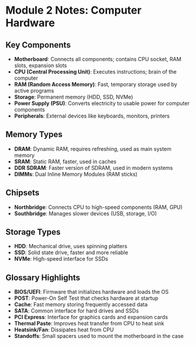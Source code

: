 # Module 2 Notes: Computer Hardware

## Key Components
- **Motherboard**: Connects all components; contains CPU socket, RAM slots, expansion slots
- **CPU (Central Processing Unit)**: Executes instructions; brain of the computer
- **RAM (Random Access Memory)**: Fast, temporary storage used by active programs
- **Storage**: Permanent memory (HDD, SSD, NVMe)
- **Power Supply (PSU)**: Converts electricity to usable power for computer components
- **Peripherals**: External devices like keyboards, monitors, printers

## Memory Types
- **DRAM**: Dynamic RAM, requires refreshing, used as main system memory
- **SRAM**: Static RAM, faster, used in caches
- **DDR SDRAM**: Faster version of SDRAM, used in modern systems
- **DIMMs**: Dual Inline Memory Modules (RAM sticks)

## Chipsets
- **Northbridge**: Connects CPU to high-speed components (RAM, GPU)
- **Southbridge**: Manages slower devices (USB, storage, I/O)

## Storage Types
- **HDD**: Mechanical drive, uses spinning platters
- **SSD**: Solid state drive, faster and more reliable
- **NVMe**: High-speed interface for SSDs

## Glossary Highlights
- **BIOS/UEFI**: Firmware that initializes hardware and loads the OS
- **POST**: Power-On Self Test that checks hardware at startup
- **Cache**: Fast memory storing frequently accessed data
- **SATA**: Common interface for hard drives and SSDs
- **PCI Express**: Interface for graphics cards and expansion cards
- **Thermal Paste**: Improves heat transfer from CPU to heat sink
- **Heatsink/Fan**: Dissipates heat from CPU
- **Standoffs**: Small spacers used to mount the motherboard in the case
